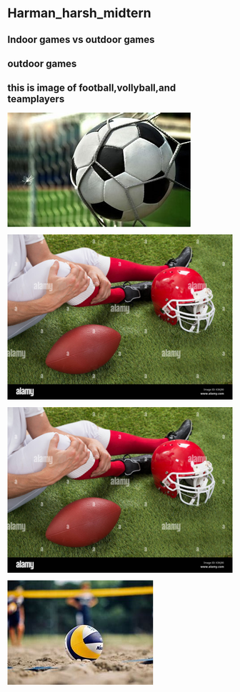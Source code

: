 # Harman_harsh_midtern

## Indoor games vs outdoor games

## outdoor games

## this is image of football,vollyball,and teamplayers

![alt text](image/football.jpg)

![alt text](image/image2.jpg)

![alt text](image/image2.jpg)

![alt text](image/volleyball.jpg)

